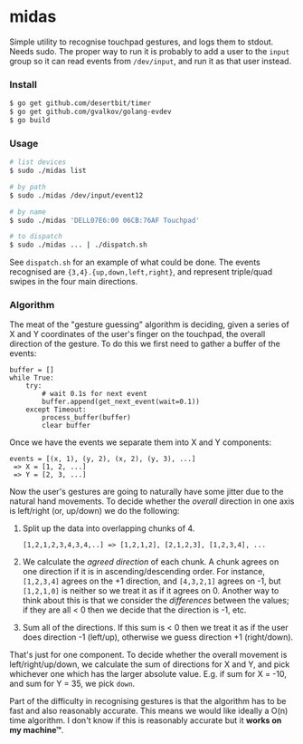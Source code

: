# midas

Simple utility to recognise touchpad gestures, and logs them to stdout.
Needs sudo. The proper way to run it is probably to add a user to the
`input` group so it can read events from `/dev/input`, and run it as
that user instead.

### Install

```sh
$ go get github.com/desertbit/timer
$ go get github.com/gvalkov/golang-evdev
$ go build
```

### Usage

```sh
# list devices
$ sudo ./midas list

# by path
$ sudo ./midas /dev/input/event12

# by name
$ sudo ./midas 'DELL07E6:00 06CB:76AF Touchpad'

# to dispatch
$ sudo ./midas ... | ./dispatch.sh
```

See `dispatch.sh` for an example of what could be done. The events recognised
are `{3,4}.{up,down,left,right}`, and represent triple/quad swipes in the four
main directions.

### Algorithm

The meat of the "gesture guessing" algorithm is deciding, given a series of X and Y
coordinates of the user's finger on the touchpad, the overall direction of the gesture.
To do this we first need to gather a buffer of the events:

```
buffer = []
while True:
    try:
        # wait 0.1s for next event
        buffer.append(get_next_event(wait=0.1))
    except Timeout:
        process_buffer(buffer)
        clear buffer
```

Once we have the events we separate them into X and Y components:

```
events = [(x, 1), (y, 2), (x, 2), (y, 3), ...]
 => X = [1, 2, ...]
 => Y = [2, 3, ...]
```

Now the user's gestures are going to naturally have some jitter due to the natural hand
movements. To decide whether the _overall_ direction in one axis is left/right (or, up/down)
we do the following:

1. Split up the data into overlapping chunks of 4.

   ```
   [1,2,1,2,3,4,3,4,..] => [1,2,1,2], [2,1,2,3], [1,2,3,4], ...
   ```

2. We calculate the _agreed direction_ of each chunk. A chunk agrees on one direction if it is
   in ascending/descending order. For instance, `[1,2,3,4]` agrees on the +1 direction, and
   `[4,3,2,1]` agrees on -1, but `[1,2,1,0]` is neither so we treat it as if it agrees on 0.
   Another way to think about this is that we consider the _differences_ between the values;
   if they are all < 0 then we decide that the direction is -1, etc.

3. Sum all of the directions. If this sum is < 0 then we treat it as
   if the user does direction -1 (left/up), otherwise we guess direction
   +1 (right/down).

That's just for one component. To decide whether the overall movement is left/right/up/down,
we calculate the sum of directions for X and Y, and pick whichever one which has the larger
absolute value. E.g. if sum for X = -10, and sum for Y = 35, we pick `down`.

Part of the difficulty in recognising gestures is that the algorithm has to be fast and
also reasonably accurate. This means we would like ideally a O(n) time algorithm. I don't
know if this is reasonably accurate but it **works on my machine™**.
